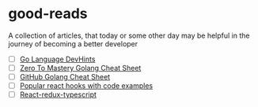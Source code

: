 # good-reads
A collection of articles, that today or some other day may be helpful in the journey of becoming a better developer

- [ ] [Go Language DevHints](https://devhints.io/go)
- [ ] [Zero To Mastery Golang Cheat Sheet](https://zerotomastery.io/cheatsheets/golang-cheat-sheet/)
- [ ] [GitHub Golang Cheat Sheet](https://github.com/a8m/golang-cheat-sheet)
- [ ] [Popular react hooks with code examples](https://dev.to/jaingurdeep/mastering-react-hooks-a-comprehensive-guide-with-examples-3e3b)
- [ ] [React-redux-typescript](https://github.com/piotrwitek/react-redux-typescript-realworld-app)
